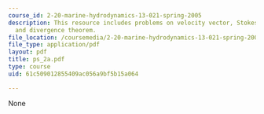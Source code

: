 ```yaml
---
course_id: 2-20-marine-hydrodynamics-13-021-spring-2005
description: This resource includes problems on velocity vector, Stokes? theorem,
  and divergence theorem.
file_location: /coursemedia/2-20-marine-hydrodynamics-13-021-spring-2005/61c509012855409ac056a9bf5b15a064_ps_2a.pdf
file_type: application/pdf
layout: pdf
title: ps_2a.pdf
type: course
uid: 61c509012855409ac056a9bf5b15a064

---
```

None